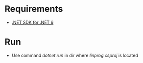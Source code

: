 # Requirements
* [.NET SDK for .NET 6](https://docs.microsoft.com/en-us/dotnet/core/sdk)

# Run
* Use command *dotnet run* in dir where *linprog.csproj* is located
